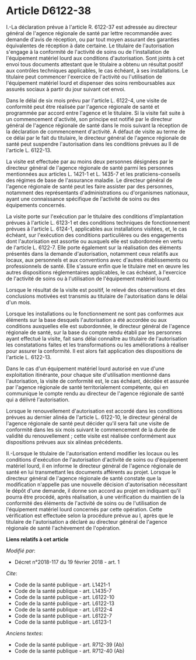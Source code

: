 # Article D6122-38

I.-La déclaration prévue à l'article R. 6122-37 est adressée au directeur général de l'agence régionale de santé par lettre
recommandée avec demande d'avis de réception, ou par tout moyen assurant des garanties équivalentes de réception à date
certaine. Le titulaire de l'autorisation s'engage à la conformité de l'activité de soins ou de l'installation de l'équipement
matériel lourd aux conditions d'autorisation. Sont joints à cet envoi tous documents attestant que le titulaire a obtenu un
résultat positif aux contrôles techniques applicables, le cas échéant, à ses installations. Le titulaire peut commencer
l'exercice de l'activité ou l'utilisation de l'équipement matériel lourd et dispenser des soins remboursables aux assurés
sociaux à partir du jour suivant cet envoi.

Dans le délai de six mois prévu par l'article L. 6122-4, une visite de conformité peut être réalisée par l'agence régionale
de santé et programmée par accord entre l'agence et le titulaire. Si la visite fait suite à un commencement d'activité, son
principe est notifié par le directeur général de l'agence régionale de santé dans le mois suivant la réception de la
déclaration de commencement d'activité. A défaut de visite au terme de ce délai par le fait du titulaire, le directeur
général de l'agence régionale de santé peut suspendre l'autorisation dans les conditions prévues au II de l'article L.
6122-13.

La visite est effectuée par au moins deux personnes désignées par le directeur général de l'agence régionale de santé parmi
les personnes mentionnées aux articles L. 1421-1 et L. 1435-7 et les praticiens-conseils des régimes de base de l'assurance
maladie. Le directeur général de l'agence régionale de santé peut les faire assister par des personnes, notamment des
représentants d'administrations ou d'organismes nationaux, ayant une connaissance spécifique de l'activité de soins ou des
équipements concernés.

La visite porte sur l'exécution par le titulaire des conditions d'implantation prévues à l'article L. 6123-1 et des
conditions techniques de fonctionnement prévues à l'article L. 6124-1, applicables aux installations visitées, et, le cas
échéant, sur l'exécution des conditions particulières ou des engagements dont l'autorisation est assortie ou auxquels elle
est subordonnée en vertu de l'article L. 6122-7. Elle porte également sur la réalisation des éléments présentés dans la
demande d'autorisation, notamment ceux relatifs aux locaux, aux personnels et aux conventions avec d'autres établissements ou
professionnels de santé. Elle s'assure enfin que le titulaire met en œuvre les autres dispositions réglementaires
applicables, le cas échéant, à l'exercice de l'activité de soins ou à l'utilisation de l'équipement matériel lourd.

Lorsque le résultat de la visite est positif, le relevé des observations et des conclusions motivées est transmis au
titulaire de l'autorisation dans le délai d'un mois.

Lorsque les installations ou le fonctionnement ne sont pas conformes aux éléments sur la base desquels l'autorisation a été
accordée ou aux conditions auxquelles elle est subordonnée, le directeur général de l'agence régionale de santé, sur la base
du compte rendu établi par les personnes ayant effectué la visite, fait sans délai connaître au titulaire de l'autorisation
les constatations faites et les transformations ou les améliorations à réaliser pour assurer la conformité. Il est alors fait
application des dispositions de l'article L. 6122-13.

Dans le cas d'un équipement matériel lourd autorisé en vue d'une exploitation itinérante, pour chaque site d'utilisation
mentionné dans l'autorisation, la visite de conformité est, le cas échéant, décidée et assurée par l'agence régionale de
santé territorialement compétente, qui en communique le compte rendu au directeur de l'agence régionale de santé qui a
délivré l'autorisation.

Lorsque le renouvellement d'autorisation est accordé dans les conditions prévues au dernier alinéa de l'article L. 6122-10,
le directeur général de l'agence régionale de santé peut décider qu'il sera fait une visite de conformité dans les six mois
suivant le commencement de la durée de validité du renouvellement ; cette visite est réalisée conformément aux dispositions
prévues aux six alinéas précédents.

II.-Lorsque le titulaire de l'autorisation entend modifier les locaux ou les conditions d'exécution de l'autorisation
d'activité de soins ou d'équipement matériel lourd, il en informe le directeur général de l'agence régionale de santé en lui
transmettant les documents afférents au projet. Lorsque le directeur général de l'agence régionale de santé constate que la
modification n'appelle pas une nouvelle décision d'autorisation nécessitant le dépôt d'une demande, il donne son accord au
projet en indiquant qu'il pourra être procédé, après réalisation, à une vérification du maintien de la conformité des
éléments de l'activité de soins ou de l'utilisation de l'équipement matériel lourd concernés par cette opération. Cette
vérification est effectuée selon la procédure prévue au I, après que le titulaire de l'autorisation a déclaré au directeur
général de l'agence régionale de santé l'achèvement de l'opération.

**Liens relatifs à cet article**

_Modifié par_:

  - Décret n°2018-117 du 19 février 2018 - art. 1

_Cite_:

  - Code de la santé publique - art. L1421-1
  - Code de la santé publique - art. L1435-7
  - Code de la santé publique - art. L6122-10
  - Code de la santé publique - art. L6122-13
  - Code de la santé publique - art. L6122-4
  - Code de la santé publique - art. L6122-7
  - Code de la santé publique - art. L6123-1

_Anciens textes_:

  - Code de la santé publique - art. R712-39 (Ab)
  - Code de la santé publique - art. R712-40 (Ab)
